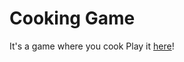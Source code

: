 # Cooking Game

It's a game where you cook
<break/>
Play it <a href="https://wyattf51.github.io/Cooking-Hubbub/">here</a>!
